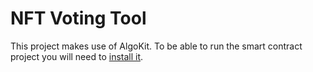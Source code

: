 # NFT Voting Tool

This project makes use of AlgoKit. To be able to run the smart contract project you will need to [install it](https://github.com/algorandfoundation/algokit-cli#install).
